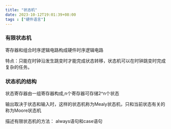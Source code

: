 ```yaml
---
title: "状态机"
date: 2023-10-12T19:01:39+08:00
tags : ["硬件语言"]
---
```



### 有限状态机
寄存器和组合时序逻辑电路构成硬件时序逻辑电路

特点：只能在时钟沿发生跳变时才能完成状态转移，状态机可以在时钟跳变时完成复杂的任务。

### 状态机的结构

状态寄存器由一组寄存器构成,n个寄存器可存储2^n个状态

输出取决于状态和输入时，这样的状态机称为Mealy状态机，只和当前状态有关的称为Moore状态机

描述有限状态机的方法：
always语句和case语句

